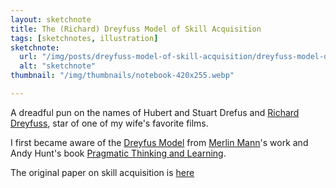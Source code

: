 ```yaml
---
layout: sketchnote
title: The (Richard) Dreyfuss Model of Skill Acquisition
tags: [sketchnotes, illustration]
sketchnote:
  url: "/img/posts/dreyfuss-model-of-skill-acquisition/dreyfuss-model-of-skill-acquisition-hifi.webp"
  alt: "sketchnote"
thumbnail: "/img/thumbnails/notebook-420x255.webp"

---
```


A dreadful pun on the names of Hubert and Stuart Drefus
and <a href="http://en.wikipedia.org/wiki/Richard_Dreyfuss">Richard Dreyfuss</a>, star of
one of my wife's favorite films.

I first became aware of the [Dreyfus Model](http://en.wikipedia.org/wiki/Dreyfus_model_of_skill_acquisition) from
[Merlin Mann](http://www.kungfugrippe.com/post/197493983/am-i-obsessed-with-the-dreyfus-model-of-skill)'s work
and Andy Hunt's book [Pragmatic Thinking and Learning](https://pragprog.com/book/ahptl/pragmatic-thinking-and-learning).

The original paper on skill acquisition is [here](http://www.dtic.mil/cgi-bin/GetTRDoc?AD=ADA084551&Location=U2&doc=GetTRDoc.pdf)
